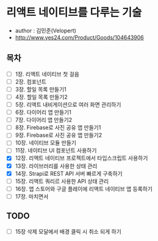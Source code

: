 # 리액트 네이티브를 다루는 기술

- author : 김민준(Velopert)
- http://www.yes24.com/Product/Goods/104643906

## 목차

- [ ] 1장. 리액트 네이티브 첫 걸음
- [ ] 2장. 컴포넌트
- [ ] 3장. 할일 목록 만들기1
- [ ] 4장. 할일 목록 만들기2
- [ ] 5장. 리액트 내비게이션으로 여러 화면 관리하기
- [ ] 6장. 다이어리 앱 만들기1
- [ ] 7장. 다이어리 앱 만들기2
- [ ] 8장. Firebase로 사진 공유 앱 만들기1
- [ ] 9장. Firebase로 사진 공유 앱 만들기2
- [ ] 10장. 네이티브 모듈 만들기
- [ ] 11장. 네이티브 UI 컴포넌트 사용하기
- [x] 12장. 리액트 네이티브 프로젝트에서 타입스크립트 사용하기
- [x] 13장. 라이브러리를 사용한 상태 관리
- [x] 14장. Strapi로 REST API 서버 빠르게 구축하기
- [ ] 15장. 리액트 쿼리르 사용한 API 상태 관리
- [ ] 16장. 앱 스토어와 구글 플레이에 리액트 네이티브 앱 등록하기
- [ ] 17장. 마치면서

## TODO

- [ ] 15장 삭제 모달에서 배경 클릭 시 취소 되게 하기
